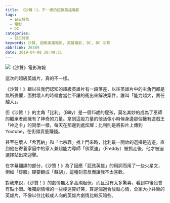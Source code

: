 ```yaml
---
title: 《沙贊！》，不一樣的超級英雄電影
tags:
  - 日日好影
  - 電影
  - DC
categories:
  - 日日好影
keywords: 沙贊, 超級英雄電影, 英雄電影, DC, DC 沙贊
abbrlink: 26489
date: 2019-04-08 20:49:21
---
```


![《沙贊》電影海報](https://res.cloudinary.com/larrynote/image/upload/v1567305907/larrynotepost/images22_xianmi.jpg)

這次的超級英雄片，真的不一樣。

《沙贊！》跟以往我們認知的超級英雄片有一段落差，以往英雄片中的主角們都是無所畏懼，面對壞人的時候會當仁不讓的衝出來解決案件，誰叫「能力越大，責任越大」。

<!--more-->

但《沙贊！》的主角「比利」（Billy）是一個15歲的屁孩，莫名其妙的成為了巫師的繼承者而擁有了神奇的力量。拿到這股力量的他活像小時候身邊那個擁有遊戲王「神之卡」的同學一樣，每天在那邊到處炫耀；比利則是將影片上傳到 Youtube，在街頭賣藝賺錢。

甚至在壞人「希瓦納」和「七宗罪」找上門來時，比利最一開始的選擇是逃避，直到他在寄養家庭中的家人兼超能力導師「佛萊迪」（Freddy）被抓走後，他才被迫選擇站出來迎擊。

在字幕翻譯的部分，《沙贊！》為了因應「屁孩英雄」的用詞而用了一些火星文，例如「舒服」硬要翻成「蘇胡」，這種刻意反而讓我不太喜歡。

對我來說，《沙贊！》的劇情無太多高潮起伏，而且沒有太多驚喜，看到中後段會有點小悶。唯獨劇情埋的一些梗還算好笑，算是個適合放鬆心情，全家大小共樂的英雄片，不像以往比較成人向的英雄片劇情比較灰暗些。